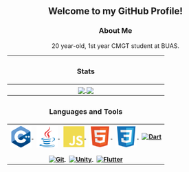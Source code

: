 <div align="center">
	
<h2 align="center">
	Welcome to my GitHub Profile!
</h2>
<h3>
	About Me
</h3>
<p>
	20 year-old, 1st year CMGT student at BUAS.
</p>

<table>
	<tr>
		<th><h3>
			Stats
		</h3></th>
	</tr>
	<tr>
		<th>
			<div align="center">
				<a href="https://github.com/anuraghazra/github-readme-stats">
  					<img align="center" height="200" src="https://github-readme-stats.vercel.app/api/top-langs/?username=evanvoodoo&langs_count=5&layout=compact&theme=radical&border_radius=18&bg_color=1b1b1b&text_color=9594c0&title_color=d5e6cb&border_color=d5e6cb" />
				</a>
				<a href="https://github.com/anuraghazra/github-readme-stats">
  					<img align="center" height="200"src="https://github-readme-stats.vercel.app/api?username=evanvoodoo&show_icons=true&theme=radical&border_radius=18&bg_color=1b1b1b&text_color=9594c0&title_color=d5e6cb&icon_color=564295&border_color=d5e6cb" />
				</a>
			</div>
		</th>
	</tr>
	<tr>
		<th><h3>
        Languages and Tools
    	</h3></th>
	</tr>
	<tr>
		<th>
			<div align="center">
				<a href="https://www.cplusplus.com/" target="_blank">
					<img
						align="center"
						src="https://raw.githubusercontent.com/devicons/devicon/master/icons/cplusplus/cplusplus-original.svg"
						width="50"
						height="50"
						alt="C++" />
				</a>&nbsp;
				<a href="https://www.java.com/" target="_blank">
					<img
						align="center"
						src="https://raw.githubusercontent.com/devicons/devicon/master/icons/java/java-original.svg"
						width="50"
						height="50"
						alt="Java" />
				</a>&nbsp;
				<a href="https://developer.mozilla.org/en-US/docs/Web/JavaScript" target="_blank">
					<img
						align="center"
						margin="100px"
						src="https://raw.githubusercontent.com/devicons/devicon/master/icons/javascript/javascript-plain.svg"
						height="50"
						alt="JavaScript" />
				</a>&nbsp;
				<a href="https://en.wikipedia.org/wiki/HTML" target="_blank">
					<img
						align="center"
						src="https://raw.githubusercontent.com/devicons/devicon/master/icons/html5/html5-original.svg"
						height="50"
						alt="HTML" />
				</a>&nbsp;
				<a href="https://en.wikipedia.org/wiki/CSS" target="_blank">
					<img
						align="center"
						src="https://raw.githubusercontent.com/devicons/devicon/master/icons/css3/css3-original.svg"
						height="50"
						alt="CSS" />
				</a>&nbsp;
				<a href="https://dart.dev" target="_blank">
					<img
						align="center"
						src="https://upload.wikimedia.org/wikipedia/commons/9/91/Dart-logo-icon.svg"
						height="50"
						alt="Dart" />
				</a>
				<br>
				<br>
				<a href="https://git-scm.com" target="_blank">
					<img
						align="center"
						src="https://upload.wikimedia.org/wikipedia/commons/3/3f/Git_icon.svg"
						height="50"
						alt="Git" />
				</a>&nbsp;
				<a href="https://unity.com" target="_blank">
					<img
						align="center"
						src="https://upload.wikimedia.org/wikipedia/commons/1/19/Unity_Technologies_logo.svg"
						height="50"
						alt="Unity" />
				</a>&nbsp;
				<a href="https://flutter.dev" target="_blank">
					<img
						align="center"
						src="https://upload.wikimedia.org/wikipedia/commons/4/44/Google-flutter-logo.svg"
						height="50"
						alt="Flutter" />
				</a>
			</div>
		</th>
	</tr>
</table>
	
</div>
<!--
**EvanVoodoo/evanvoodoo** is a ✨ _special_ ✨ repository because its `README.md` (this file) appears on your GitHub profile.

Here are some ideas to get you started:

- 🔭 I’m currently working on ...
- 🌱 I’m currently learning ...
- 👯 I’m looking to collaborate on ...
- 🤔 I’m looking for help with ...
- 💬 Ask me about ...
- 📫 How to reach me: ...
- 😄 Pronouns: ...
- ⚡ Fun fact: ...
-->
</div>
